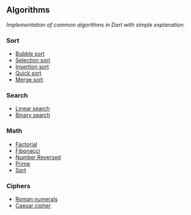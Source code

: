 Algorithms
----------
_Implementation of common algorithms in Dart with simple explanation._

### Sort
* [Bubble sort](https://github.com/heda7/algorithms/blob/master/sort/bubble_sort.dart)
* [Selection sort](https://github.com/heda7/algorithms/blob/master/sort/selection_sort.dart)
* [Insertion sort](https://github.com/heda7/algorithms/blob/master/sort/insertion_sort.dart)
* [Quick sort](https://github.com/heda7/algorithms/blob/master/sort/quick_sort.dart)
* [Merge sort]()

### Search
* [Linear search](https://github.com/heda7/algorithms/blob/master/search/linear_search.dart)
* [Binary search](https://github.com/heda7/algorithms/blob/master/search/binary_search.dart)

### Math
* [Factorial](https://github.com/heda7/algorithms/blob/master/math/factorial.dart)
* [Fibonacci](https://github.com/heda7/algorithms/blob/master/math/fibonacci.dart)
* [Number Reversed](https://github.com/heda7/algorithms/blob/master/math/number_reversed.dart)
* [Prime](https://github.com/heda7/algorithms/blob/master/math/prime.dart)
* [Sqrt](https://github.com/heda7/algorithms/blob/master/math/sqrt.dart)

### Ciphers
* [Roman numerals](https://github.com/heda7/algorithms/blob/master/ciphers/roman_numerals.dart)
* [Caesar cipher](https://github.com/heda7/algorithms/blob/master/ciphers/caesar_cipher.dart)
